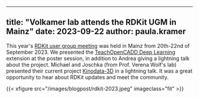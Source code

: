 
---
title: "Volkamer lab attends the RDKit UGM in Mainz"
date: 2023-09-22
author: paula.kramer
---
This year's [RDKit user group meeting](https://github.com/rdkit/UGM_2023) was held in Mainz from 20th-22nd of September 2023. We presented the [TeachOpenCADD Deep Learning](https://projects.volkamerlab.org/teachopencadd/) extension at the poster session, in addition to Andrea giving a lightning talk about the project. Michael and Joschka (from Prof. Verena Wolf's lab) presented their current project [Kinodata-3D](https://volkamerlab.org/projects/kinodata-3d/) in a lightning talk. It was a great opportunity to hear about RDKit updates and meet the community. 
  
{{< xfigure src="/images/blogpost/rdkit-2023.jpeg" imageclass="fit" >}}
